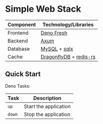 # Simple Web Stack

| Component | Technology/Libraries |
|---|---|
| Frontend | [Deno Fresh](https://fresh.deno.dev/) |
| Backend | [Axum](https://docs.rs/axum/latest/axum/) |
| Database | [MySQL](https://www.mysql.com/) + [sqlx](https://github.com/launchbadge/sqlx) |
| Cache | [DragonflyDB](https://www.dragonflydb.io/) + [redis-rs](https://github.com/redis-rs/redis-rs) |

## Quick Start

Deno Tasks:

| Task | Description |
|---|---|
| `up` | Start the application |
| `down` | Stop the application |

